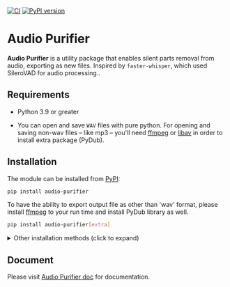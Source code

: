 [![CI](https://github.com/huynguyengl99/audio-purifier/workflows/Test/badge.svg)](https://github.com/huynguyengl99/audio-purifier/actions?query=workflow%3ATest) [![PyPI version](https://badge.fury.io/py/audio-purifier.svg)](https://badge.fury.io/py/audio-purifier)

# Audio Purifier

**Audio Purifier** is a utility package that enables silent parts
removal from audio, exporting as new files. Inspired by
`faster-whisper`, which used SileroVAD for audio processing..

## Requirements

* Python 3.9 or greater


* You can open and save `WAV` files with pure python. For opening
and saving non-wav files – like mp3 – you'll need [ffmpeg](http://www.ffmpeg.org/)
or [libav](http://libav.org/) in order to install extra package
(PyDub).

## Installation

The module can be installed from [PyPI](https://pypi.org/project/audio-purifier/):

```bash
pip install audio-purifier
```

To have the ability to export output file as other than 'wav' format, please install
[ffmpeg](http://www.ffmpeg.org/) to your run time and install PyDub library as well.

```bash
pip install audio-purifier[extra]
```

<details>
<summary>Other installation methods (click to expand)</summary>

### Install the latest dev version from github (or replace `@master` with a [@release_version]

```bash
pip install git+https://github.com/huynguyengl99/audio-purifier@master
```

</details>

## Document
Please visit [Audio Purifier doc](https://audio-purifier.readthedocs.io/) for
documentation.
